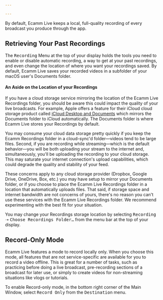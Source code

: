 ```yaml
---

---
```


<!-- ## Local Recordings of Your Broadcasts -->

By default, Ecamm Live keeps a local, full-quality recording of every broadcast you produce through the app.

## Retrieving Your Past Recordings

The <samp>Recording</samp> Menu at the top of your display holds the tools you need to enable or disable automatic recording, a way to get at your past recordings, and even change the location of where you want your recordings saved. By default, Ecamm Live saves your recorded videos in a subfolder of your macOS user's Documents folder. 

<aside class="notice" markdown="1">

#### An Aside on the Location of your Recordings

If you have a cloud storage service mirroring the location of the Ecamm Live Recordings folder, you should be aware this could impact the quality of your live broadcasts. For example, Apple offers a feature for their iCloud cloud storage product called [iCloud Desktop and Documents](https://support.apple.com/en-us/HT206985) which mirrors the Documents folder to iCloud automatically. The Documents folder is where Ecamm Live stores your Recordings by default.

You may consume your cloud data storage pretty quickly if you keep the Ecamm Recordings folder in a cloud-sync'd folder—videos tend to be large files. Second, if you are recording while streaming—which is the default behavior—you will be both uploading your stream to the internet and, simultaneously, you'll be uploading the recording to your cloud storage. This may saturate your internet connection's upload capabilities, which could degrade the quality and stability of your feed.

These concerns apply to any cloud storage provider (Dropbox, Google Drive, OneDrive, Box, etc.) you may have setup to mirror your Documents folder, or if you choose to place the Ecamm Live Recordings folder in a location that automatically uploads files. That said, if storage space and internet bandwidth are not concerns of yours, there's no reason you can't use these services with the Ecamm Live Recordings folder. We recommend experimenting with the best fit for your situation.

You may change your Recordings storage location by selecting <samp>Recording</samp> ➝ <samp>Choose Recordings Folder…</samp> from the menu bar at the top of your display.

</aside>

## Record-Only Mode

Ecamm Live features a mode to record locally only. When you choose this mode, all features that are not service-specific are available for you to record a video offline. This is great for a number of tasks, such as practicing before doing a live broadcast, pre-recording sections of a broadcast for later use, or simply to create videos for non-streaming situations like vlogs or tutorials.

To enable Record-only mode, in the bottom right corner of the Main Window, select <samp>Record Only</samp> from the <samp>Destination</samp> menu.